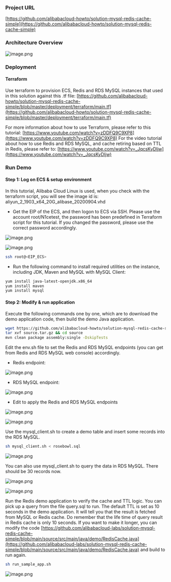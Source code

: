 ### Project URL
[https://github.com/alibabacloud-howto/solution-mysql-redis-cache-simple](https://github.com/alibabacloud-howto/solution-mysql-redis-cache-simple)


### Architecture Overview
![image.png](https://github.com/alibabacloud-howto/solution-mysql-redis-cache-simple/raw/master/images/archi.png)


### Deployment
#### Terraform
Use terraform to provision ECS, Redis and RDS MySQL instances that used in this solution against this .tf file:
[https://github.com/alibabacloud-howto/solution-mysql-redis-cache-simple/blob/master/deployment/terraform/main.tf](https://github.com/alibabacloud-howto/solution-mysql-redis-cache-simple/blob/master/deployment/terraform/main.tf)


For more information about how to use Terraform, please refer to this tutorial: [https://www.youtube.com/watch?v=zDDFQ9C9XP8](https://www.youtube.com/watch?v=zDDFQ9C9XP8)
For the video tutorial about how to use Redis and RDS MySQL, and cache retiring based on TTL in Redis, please refer to: [https://www.youtube.com/watch?v=_JqcsKyDljw](https://www.youtube.com/watch?v=_JqcsKyDljw)


### Run Demo
#### Step 1: Log on ECS & setup environment
In this tutorial, Alibaba Cloud Linux is used,  when you check with the terraform script, you will see the image id is: aliyun_2_1903_x64_20G_alibase_20200904.vhd

- Get the EIP of the ECS, and then logon to ECS via SSH. Please use the account root/N1cetest, the password has been predefined in Terraform script for this tutorial. If you changed the password, please use the correct password accordingly.

![image.png](https://github.com/alibabacloud-howto/solution-mysql-redis-cache-simple/raw/master/images/step1_1.png)

![image.png](https://github.com/alibabacloud-howto/solution-mysql-redis-cache-simple/raw/master/images/step1_2.png)

```bash
ssh root@<EIP_ECS>
```

- Run the following command to install required utilities on the instance, including JDK, Maven and MySQL with MySQL Client: 

```bash
yum install java-latest-openjdk.x86_64
yum install maven
yum install mysql
```

#### Step 2: Modify & run application
Execute the following commands one by one, which are to download the demo application code, then build the demo Java application.

```bash
wget https://github.com/alibabacloud-howto/solution-mysql-redis-cache-simple/raw/master/source.tar.gz
tar xvf source.tar.gz && cd source
mvn clean package assembly:single -DskipTests
```

Edit the env.sh file to set the Redis and RDS MySQL endpoints (you can get from Redis and RDS MySQL web console) accordingly.

- Redis endpoint:

![image.png](https://github.com/alibabacloud-howto/solution-mysql-redis-cache-simple/raw/master/images/step2_1.png)

- RDS MySQL endpoint:

![image.png](https://github.com/alibabacloud-howto/solution-mysql-redis-cache-simple/raw/master/images/step2_2.png)

- Edit to apply the Redis and RDS MySQL endpoints

![image.png](https://github.com/alibabacloud-howto/solution-mysql-redis-cache-simple/raw/master/images/step2_3.png)

![image.png](https://github.com/alibabacloud-howto/solution-mysql-redis-cache-simple/raw/master/images/step2_4.png)

Use the mysql_client.sh to create a demo table and insert some records into the RDS MySQL.

```bash
sh mysql_client.sh < rosebowl.sql
```

![image.png](https://github.com/alibabacloud-howto/solution-mysql-redis-cache-simple/raw/master/images/step2_5.png)

You can also use mysql_client.sh to query the data in RDS MySQL. There should be 30 records now.

![image.png](https://github.com/alibabacloud-howto/solution-mysql-redis-cache-simple/raw/master/images/step2_6.png)

![image.png](https://github.com/alibabacloud-howto/solution-mysql-redis-cache-simple/raw/master/images/step2_7.png)

Run the Redis demo application to verify the cache and TTL logic. You can pick up a query from the file query.sql to run. The default TTL is set as 10 seconds in the demo application. It will tell you that the result is fetched from MySQL or Redis cache. Do remember that the life time of query result in Redis cache is only 10 seconds. If you want to make it longer, you can modify the code [https://github.com/alibabacloud-labs/solution-mysql-redis-cache-simple/blob/main/source/src/main/java/demo/RedisCache.java](https://github.com/alibabacloud-labs/solution-mysql-redis-cache-simple/blob/main/source/src/main/java/demo/RedisCache.java) and build to run again.

```bash
sh run_sample_app.sh
```

![image.png](https://github.com/alibabacloud-howto/solution-mysql-redis-cache-simple/raw/master/images/step2_8.png)

